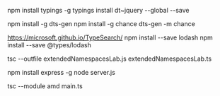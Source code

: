 npm install typings -g
typings install dt~jquery --global --save

npm install -g dts-gen
npm install -g chance
dts-gen -m chance

https://microsoft.github.io/TypeSearch/
npm install --save lodash
npm install --save @types/lodash

tsc --outfile extendedNamespacesLab.js extendedNamespacesLab.ts

npm install express -g
node server.js

tsc --module amd main.ts